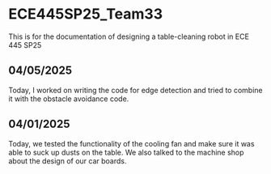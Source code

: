 # ECE445SP25_Team33
This is for the documentation of designing a table-cleaning robot in ECE 445 SP25

## 04/05/2025
Today, I worked on writing the code for edge detection and tried to combine it with the obstacle avoidance code.

## 04/01/2025
Today, we tested the functionality of the cooling fan and make sure it was able to suck up dusts on the table. We also talked to the machine shop about the design of our car boards.

##
